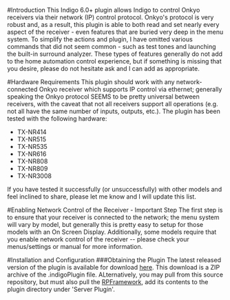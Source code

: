 #Introduction
This Indigo 6.0+ plugin allows Indigo to control Onkyo receivers via their network (IP) control protocol. Onkyo's protocol is very robust and, as a result, this plugin is able to both read and set nearly every aspect of the receiver - even features that are buried very deep in the menu system. To simplify the actions and plugin, I have omitted various commands that did not seem common - such as test tones and launching the built-in surround analyzer. These types of features generally do not add to the home automation control experience, but if something is missing that you desire, please do not hesitate ask and I can add as appropriate.

#Hardware Requirements
This plugin should work with any network-connected Onkyo receiver which supports IP control via ethernet; generally speaking the Onkyo protocol SEEMS to be pretty universal between receivers, with the caveat that not all receivers support all operations (e.g. not all have the same number of inputs, outputs, etc.). The plugin has been tested with the following hardware:

- TX-NR414
- TX-NR515
- TX-NR535
- TX-NR616
- TX-NR808
- TX-NR809
- TX-NR3008

If you have tested it successfully (or unsuccessfully) with other models and feel inclined to share, please let me know and I will update this list.

#Enabling Network Control of the Receiver - Important Step
The first step is to ensure that your receiver is connected to the network; the menu system will vary by model, but generally this is pretty easy to setup for those models with an On Screen Display. Additionally, some models require that you enable network control of the receiver -- please check your menus/settings or manual for more information.

#Installation and Configuration
###Obtaining the Plugin
The latest released version of the plugin is available for download [here](http://www.duncanware.com/Downloads/IndigoHomeAutomation/Plugins/OnkyoNetworkRemote/OnkyoNetworkRemote.zip). This download is a ZIP archive of the .indigoPlugin file. ALternatively, you may pull from this source repository, but must also pull the [RPFramework](https://github.com/RogueProeliator/IndigoPlugins-RPFramework), add its contents to the plugin directory under 'Server Plugin'.

